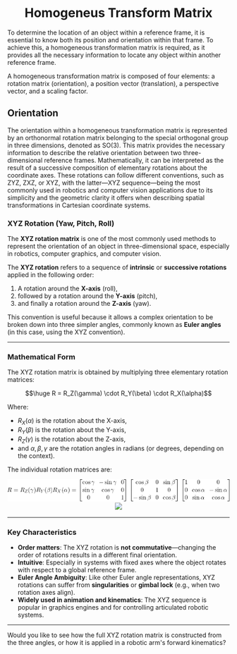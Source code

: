 

<h1 align="center">Homogeneus Transform Matrix</h1>

To determine the location of an object within a reference frame, it is essential to know both its position and orientation within that frame. To achieve this, a homogeneous transformation matrix is required, as it provides all the necessary information to locate any object within another reference frame.

A homogeneous transformation matrix is composed of four elements: a rotation matrix (orientation), a position vector (translation), a perspective vector, and a scaling factor.

## Orientation


The orientation within a homogeneous transformation matrix is represented by an orthonormal rotation matrix belonging to the special orthogonal group in three dimensions, denoted as SO(3). This matrix provides the necessary information to describe the relative orientation between two three-dimensional reference frames. Mathematically, it can be interpreted as the result of a successive composition of elementary rotations about the coordinate axes. These rotations can follow different conventions, such as ZYZ, ZXZ, or XYZ, with the latter—XYZ sequence—being the most commonly used in robotics and computer vision applications due to its simplicity and the geometric clarity it offers when describing spatial transformations in Cartesian coordinate systems.

### XYZ Rotation (Yaw, Pitch, Roll)


The **XYZ rotation matrix** is one of the most commonly used methods to represent the orientation of an object in three-dimensional space, especially in robotics, computer graphics, and computer vision.

The **XYZ rotation** refers to a sequence of **intrinsic** or **successive rotations** applied in the following order:

1. A rotation around the **X-axis** (roll),
2. followed by a rotation around the **Y-axis** (pitch),
3. and finally a rotation around the **Z-axis** (yaw).

This convention is useful because it allows a complex orientation to be broken down into three simpler angles, commonly known as **Euler angles** (in this case, using the XYZ convention).

---

### Mathematical Form

The XYZ rotation matrix is obtained by multiplying three elementary rotation matrices:

$$\huge R = R_Z(\gamma) \cdot R_Y(\beta) \cdot R_X(\alpha)$$


Where:

- $R_X(\alpha)$ is the rotation about the X-axis,
- $R_Y(\beta)$ is the rotation about the Y-axis,
- $R_Z(\gamma)$ is the rotation about the Z-axis,
- and $\alpha, \beta, \gamma$ are the rotation angles in radians (or degrees, depending on the context).

The individual rotation matrices are:

<div align="center">
<img src="../../Images/HTM/00_HTM.png"/><br \>
</div>

<div align="center">
<img src="https://latex.codecogs.com/png.image?\LARGE&space;\dpi{150}\bg{white}$$R=R_Z(\gamma)R_Y(\beta)R_X(\alpha)=\begin{bmatrix}\cos\gamma&-\sin\gamma&0\\\sin\gamma&\cos\gamma&0\\0&0&1\end{bmatrix}\begin{bmatrix}\cos\beta&0&\sin\beta\\0&1&0\\-\sin\beta&0&\cos\beta\end{bmatrix}\begin{bmatrix}1&0&0\\0&\cos\alpha&-\sin\alpha\\0&\sin\alpha&\cos\alpha\end{bmatrix}$$"/><br \>
</div>

---


### Key Characteristics

- **Order matters**: The XYZ rotation is **not commutative**—changing the order of rotations results in a different final orientation.
- **Intuitive**: Especially in systems with fixed axes where the object rotates with respect to a global reference frame.
- **Euler Angle Ambiguity**: Like other Euler angle representations, XYZ rotations can suffer from **singularities** or **gimbal lock** (e.g., when two rotation axes align).
- **Widely used in animation and kinematics**: The XYZ sequence is popular in graphics engines and for controlling articulated robotic systems.

---

Would you like to see how the full XYZ rotation matrix is constructed from the three angles, or how it is applied in a robotic arm's forward kinematics?